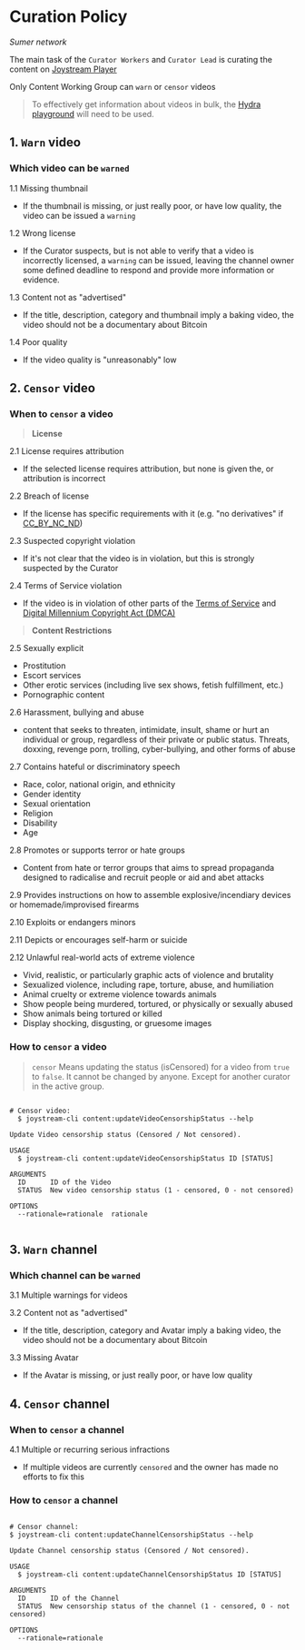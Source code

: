 # Curation Policy

*Sumer network*

The main task of the `Curator Workers` and `Curator Lead` is curating the content on [Joystream Player](https://play.joystream.org)

Only Content Working Group can `warn` or `censor` videos

> To effectively get information about videos in bulk, the [Hydra playground](https://hydra.joystream.org/graphql) will need to be used.

## 1. `Warn` video

### Which video can be `warned`

1.1 Missing thumbnail

- If the thumbnail is missing, or just really poor, or have low quality, the video can be issued a `warning`

1.2 Wrong license

- If the Curator suspects, but is not able to verify that a video is incorrectly licensed, a `warning` can be issued, leaving the channel owner some defined deadline to respond and provide more information or evidence.

1.3 Content not as "advertised"

- If the title, description, category and thumbnail imply a baking video, the video should not be a documentary about Bitcoin

1.4 Poor quality

- If the video quality is "unreasonably" low

## 2. `Censor` video

### When to `censor` a video

> **License**

2.1 License requires attribution

- If the selected license requires attribution, but none is given the, or attribution is incorrect

2.2 Breach of license

- If the license has specific requirements with it (e.g. "no derivatives" if [CC_BY_NC_ND](https://creativecommons.org/licenses/by-nc-nd/4.0/))

2.3 Suspected copyright violation

- If it's not clear that the video is in violation, but this is strongly suspected by the Curator

2.4 Terms of Service violation

- If the video is in violation of other parts of the [Terms of Service](https://play.joystream.org/legal/tos) and [Digital Millennium Copyright Act (DMCA)](https://en.wikipedia.org/wiki/Digital_Millennium_Copyright_Act)

> **Content Restrictions**

2.5 Sexually explicit

- Prostitution
- Escort services
- Other erotic services (including live sex shows, fetish fulfillment, etc.)
- Pornographic content

2.6 Harassment, bullying and abuse

- content that seeks to threaten, intimidate, insult, shame or hurt an individual or group, regardless of their private or public status. Threats, doxxing, revenge porn, trolling, cyber-bullying, and other forms of abuse

2.7 Contains hateful or discriminatory speech

- Race, color, national origin, and ethnicity
- Gender identity
- Sexual orientation
- Religion
- Disability
- Age

2.8 Promotes or supports terror or hate groups

- Content from hate or terror groups that aims to spread propaganda designed to radicalise and recruit people or aid and abet attacks

2.9 Provides instructions on how to assemble explosive/incendiary devices or homemade/improvised firearms 

2.10 Exploits or endangers minors

2.11 Depicts or encourages self-harm or suicide

2.12 Unlawful real-world acts of extreme violence

- Vivid, realistic, or particularly graphic acts of violence and brutality
- Sexualized violence, including rape, torture, abuse, and humiliation
- Animal cruelty or extreme violence towards animals
- Show people being murdered, tortured, or physically or sexually abused
- Show animals being tortured or killed
- Display shocking, disgusting, or gruesome images

### How to `censor` a video

> `censor` Means updating the status (isCensored) for a video from `true` to `false`. It cannot be changed by anyone. Except for another curator in the active group.

```

# Censor video:
  $ joystream-cli content:updateVideoCensorshipStatus --help

Update Video censorship status (Censored / Not censored).

USAGE
  $ joystream-cli content:updateVideoCensorshipStatus ID [STATUS]

ARGUMENTS
  ID      ID of the Video
  STATUS  New video censorship status (1 - censored, 0 - not censored)

OPTIONS
  --rationale=rationale  rationale
  
  ```

## 3. `Warn` channel

### Which channel can be `warned`

3.1 Multiple warnings for videos

3.2 Content not as "advertised"

- If the title, description, category and Avatar imply a baking video, the video should not be a documentary about Bitcoin

3.3 Missing Avatar

- If the Avatar is missing, or just really poor, or have low quality

## 4. `Censor` channel

### When to `censor` a channel

4.1 Multiple or recurring serious infractions

- If multiple videos are currently `censored` and the owner has made no efforts to fix this

### How to `censor` a channel

```

# Censor channel:
$ joystream-cli content:updateChannelCensorshipStatus --help

Update Channel censorship status (Censored / Not censored).

USAGE
  $ joystream-cli content:updateChannelCensorshipStatus ID [STATUS]

ARGUMENTS
  ID      ID of the Channel
  STATUS  New censorship status of the channel (1 - censored, 0 - not censored)

OPTIONS
  --rationale=rationale
  
  ```
